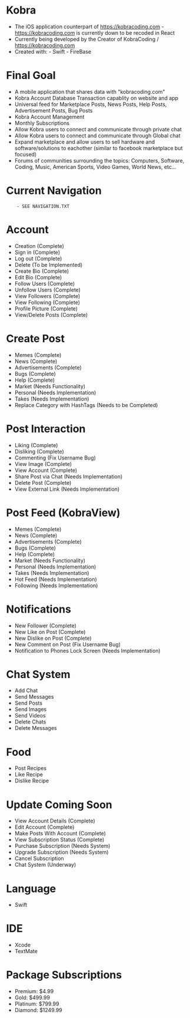 # Kobra

- The iOS application counterpart of https://kobracoding.com
        -  https://kobracoding.com is currently down to be recoded in React
- Currently being developed by the Creator of KobraCoding / https://kobracoding.com
- Created with:
        - Swift
        - FireBase

# Final Goal

- A mobile application that shares data with "kobracoding.com"
- Kobra Account Database Transaction capablity on website and app
- Universal feed for Marketplace Posts, News Posts, Help Posts, Advertisement Posts, Bug Posts
- Kobra Account Management
- Monthly Subscriptions
- Allow Kobra users to connect and communicate through private chat
- Allow Kobra users to connect and communicate through Global chat
- Expand marketplace and allow users to sell hardware and software/solutions to eachother (similar to facebook marketplace but focused)
- Forums of communities surrounding the topics: Computers, Software, Coding, Music, American Sports, Video Games, World News, etc...

# Current Navigation
        - SEE NAVIGATION.TXT

# Account

- Creation (Complete)
- Sign in (Complete)
- Log out (Complete)
- Delete (To be Implemented)
- Create Bio (Complete)
- Edit Bio (Complete)
- Follow Users (Complete)
- Unfollow Users (Complete)
- View Followers (Complete)
- View Following (Complete)
- Profile Picture (Complete)
- View/Delete Posts (Complete)

# Create Post

- Memes (Complete)
- News (Complete)
- Advertisements (Complete)
- Bugs (Complete)
- Help (Complete)
- Market (Needs Functionality)
- Personal (Needs Implementation)
- Takes (Needs Implementation)
- Replace Category with HashTags (Needs to be Completed)
        
# Post Interaction

- Liking (Complete)
- Disliking (Complete)
- Commenting (Fix Username Bug)
- View Image (Complete)
- View Account (Complete)
- Share Post via Chat (Needs Implementation)
- Delete Post (Complete)
- View External Link (Needs Implementation)
        
# Post Feed (KobraView)

- Memes (Complete)
- News (Complete)
- Advertisements (Complete)
- Bugs (Complete)
- Help (Complete)
- Market (Needs Functionality)
- Personal (Needs Implementation)
- Takes (Needs Implementation) 
- Hot Feed (Needs Implementation)
- Following (Needs Implementation)
        
# Notifications

- New Follower (Complete)
- New Like on Post (Complete)
- New Dislike on Post (Complete)
- New Comment on Post (Fix Username Bug)
- Notification to Phones Lock Screen (Needs Implementation)
    
# Chat System 

- Add Chat
- Send Messages
- Send Posts
- Send Images
- Send Videos
- Delete Chats
- Delete Messages

# Food

- Post Recipes
- Like Recipe
- Dislike Recipe

# Update Coming Soon

- View Account Details (Complete)
- Edit Account (Complete)
- Make Posts With Account (Complete)
- View Subscription Status (Complete)
- Purchase Subscription (Needs System)
- Upgrade Subscription (Needs System)
- Cancel Subscription
- Chat System (Underway)

# Language

- Swift

# IDE

- Xcode
- TextMate

# Package Subscriptions
- Premium: $4.99
- Gold: $499.99
- Platinum: $799.99
- Diamond: $1249.99
